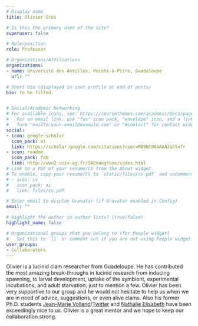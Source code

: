 ```yaml
---
# Display name
title: Olivier Gros

# Is this the primary user of the site?
superuser: false

# Role/position
role: Professor

# Organizations/Affiliations
organizations:
- name: Université des Antilles, Pointe-à-Pitre, Guadeloupe
  url: ""

# Short bio (displayed in user profile at end of posts)
bio: To be filled.


# Social/Academic Networking
# For available icons, see: https://sourcethemes.com/academic/docs/page-builder/#icons
#   For an email link, use "fas" icon pack, "envelope" icon, and a link in the
#   form "mailto:your-email@example.com" or "#contact" for contact widget.
social:
- icon: google-scholar
  icon_pack: ai
  link: https://scholar.google.com/citations?user=M89Nt90AAAAJ&hl=fr
- icon: readme
  icon_pack: fab
  link: http://www2.univ-ag.fr/SAEmangrove/index.html
# Link to a PDF of your resume/CV from the About widget.
# To enable, copy your resume/CV to `static/files/cv.pdf` and uncomment the lines below.
# - icon: cv
#   icon_pack: ai
#   link: files/cv.pdf

# Enter email to display Gravatar (if Gravatar enabled in Config)
email: ""

# Highlight the author in author lists? (true/false)
highlight_name: false

# Organizational groups that you belong to (for People widget)
#   Set this to `[]` or comment out if you are not using People widget.
user_groups:
- Collaborators
---
```



Olivier is a lucinid clam researcher from Guadeloupe. He has contributed the most amazing break-throughs in lucinid research from inducing spawning, to larval development, uptake of the symbiont, experimental incubations, and adult starvation; just to mention a few. Olivier has been very supportive to our group and he would not hesitate to help us when we are in need of advice, suggestions, or even alive clams. Also his former Ph.D. students [Jean-Marie Volland](https://jgi.doe.gov/our-science/scientists-jgi/single-cells/)/[Twitter](https://twitter.com/jeanvolland) and [Nathalie Elisabeth](https://biosciences.lbl.gov/profiles/nathalie-elisabeth/) have been exceedingly nice to us. Olivier is a great mentor and we hope to keep our collaboration strong. 
